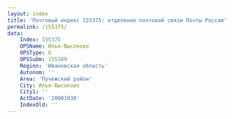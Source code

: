 ```yaml
---
layout: index
title: 'Почтовый индекс 155375: отделение почтовой связи Почты России'
permalink: /155375/
data:
    Index: 155375
    OPSName: Илья-Высоково
    OPSType: О
    OPSSubm: 155389
    Region: 'Ивановская область'
    Autonom: ''
    Area: 'Пучежский район'
    City: Илья-Высоково
    City1: ''
    ActDate: '20001030'
    IndexOld: ''
---
```

